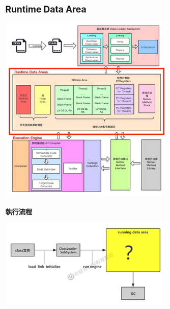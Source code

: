 # Runtime Data Area
![Runtime Data Area](images/runtime_data_area.jpg)

## 執行流程
![Runtime Data Area Processor](images/runtime_data_processor.jpg)